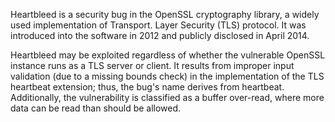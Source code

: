 Heartbleed is a security bug in the OpenSSL cryptography library, a widely used implementation of Transport. Layer Security (TLS) protocol. It was introduced into the software in 2012 and publicly disclosed in April 2014.

Heartbleed may be exploited regardless of whether the vulnerable OpenSSL instance runs as a TLS server or client. It results from improper input validation (due to a missing bounds check) in the implementation of the TLS heartbeat extension; thus, the bug's name derives from heartbeat. Additionally, the vulnerability is classified as a buffer over-read, where more data can be read than should be allowed.
